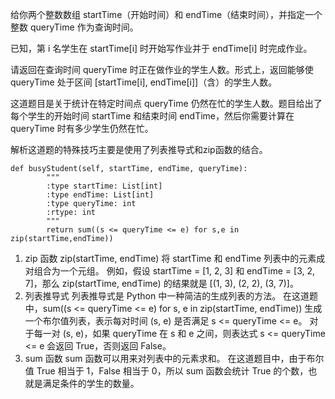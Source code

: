 给你两个整数数组 startTime（开始时间）和 endTime（结束时间），并指定一个整数 queryTime 作为查询时间。

已知，第 i 名学生在 startTime[i] 时开始写作业并于 endTime[i] 时完成作业。

请返回在查询时间 queryTime 时正在做作业的学生人数。形式上，返回能够使 queryTime 处于区间 [startTime[i], endTime[i]]（含）的学生人数。

这道题目是关于统计在特定时间点 queryTime 仍然在忙的学生人数。题目给出了每个学生的开始时间 startTime 和结束时间 endTime，然后你需要计算在 queryTime 时有多少学生仍然在忙。

解析这道题的特殊技巧主要是使用了列表推导式和zip函数的结合。

```
def busyStudent(self, startTime, endTime, queryTime):
        """
        :type startTime: List[int]
        :type endTime: List[int]
        :type queryTime: int
        :rtype: int
        """
        return sum((s <= queryTime <= e) for s,e in zip(startTime,endTime))
```

1. zip 函数
zip(startTime, endTime) 将 startTime 和 endTime 列表中的元素成对组合为一个元组。
例如，假设 startTime = [1, 2, 3] 和 endTime = [3, 2, 7]，那么 zip(startTime, endTime) 的结果就是 [(1, 3), (2, 2), (3, 7)]。
2. 列表推导式
列表推导式是 Python 中一种简洁的生成列表的方法。
在这道题中，sum((s <= queryTime <= e) for s, e in zip(startTime, endTime)) 生成一个布尔值列表，表示每对时间 (s, e) 是否满足 s <= queryTime <= e。
对于每一对 (s, e)，如果 queryTime 在 s 和 e 之间，则表达式 s <= queryTime <= e 会返回 True，否则返回 False。
3. sum 函数
sum 函数可以用来对列表中的元素求和。
在这道题目中，由于布尔值 True 相当于 1，False 相当于 0，所以 sum 函数会统计 True 的个数，也就是满足条件的学生的数量。